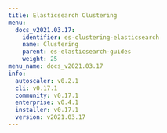 ```yaml
---
title: Elasticsearch Clustering
menu:
  docs_v2021.03.17:
    identifier: es-clustering-elasticsearch
    name: Clustering
    parent: es-elasticsearch-guides
    weight: 25
menu_name: docs_v2021.03.17
info:
  autoscaler: v0.2.1
  cli: v0.17.1
  community: v0.17.1
  enterprise: v0.4.1
  installer: v0.17.1
  version: v2021.03.17
---
```


